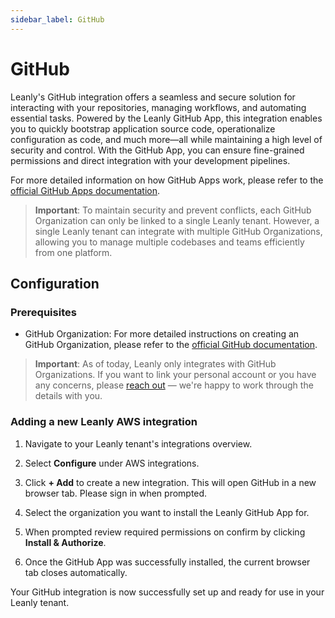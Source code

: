 ```yaml
---
sidebar_label: GitHub
---
```


# GitHub

Leanly's GitHub integration offers a seamless and secure solution for interacting with your repositories, managing workflows, and automating essential tasks. Powered by the Leanly GitHub App, this integration enables you to quickly bootstrap application source code, operationalize configuration as code, and much more—all while maintaining a high level of security and control. With the GitHub App, you can ensure fine-grained permissions and direct integration with your development pipelines.

For more detailed information on how GitHub Apps work, please refer to the [official GitHub Apps documentation](https://docs.github.com/en/developers/apps).

> **Important**: To maintain security and prevent conflicts, each GitHub Organization can only be linked to a single Leanly tenant. However, a single Leanly tenant can integrate with multiple GitHub Organizations, allowing you to manage multiple codebases and teams efficiently from one platform.

## Configuration

### Prerequisites

- GitHub Organization: For more detailed instructions on creating an GitHub Organization, please refer to the [official GitHub documentation](https://docs.github.com/en/organizations/collaborating-with-groups-in-organizations/about-organizations).

> **Important**: As of today, Leanly only integrates with GitHub Organizations. If you want to link your personal account or you have any concerns, please [reach out](https://urls.leanly.cloud/contact) — we're happy to work through the details with you.

### Adding a new Leanly AWS integration

1. Navigate to your Leanly tenant's integrations overview.

1. Select **Configure** under AWS integrations.

1. Click **+ Add** to create a new integration. This will open GitHub in a new browser tab. Please sign in when prompted.

1. Select the organization you want to install the Leanly GitHub App for.

1. When prompted review required permissions on confirm by clicking **Install & Authorize**.

1. Once the GitHub App was successfully installed, the current browser tab closes automatically.

Your GitHub integration is now successfully set up and ready for use in your Leanly tenant.
